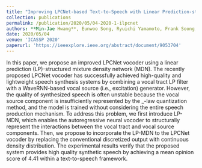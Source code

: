 ```yaml
---
title: "Improving LPCNet-based Text-to-Speech with Linear Prediction-structured Mixture Density Network"
collection: publications
permalink: /publication/2020/05/04-2020-1-ilpcnet
authors: **Min-Jae Hwang**, Eunwoo Song, Ryuichi Yamamoto, Frank Soong, Hong-Goo Kang
date: 2020/05/04
venue: 'ICASSP 2020'
paperurl: 'https://ieeexplore.ieee.org/abstract/document/9053704'
---
```

In this paper, we propose an improved LPCNet vocoder using a linear prediction (LP)-structured mixture density network (MDN). The recently proposed LPCNet vocoder has successfully achieved high-quality and lightweight speech synthesis systems by combining a vocal tract LP filter with a WaveRNN-based vocal source (i.e., excitation) generator. However, the quality of synthesized speech is often unstable because the vocal source component is insufficiently represented by the _-law quantization method, and the model is trained without considering the entire speech production mechanism. To address this problem, we first introduce LP-MDN, which enables the autoregressive neural vocoder to structurally represent the interactions between the vocal tract and vocal source components. Then, we propose to incorporate the LP-MDN to the LPCNet vocoder by replacing the conventional discretized output with continuous density distribution. The experimental results verify that the proposed system provides high quality synthetic speech by achieving a mean opinion score of 4.41 within a text-to-speech framework.
